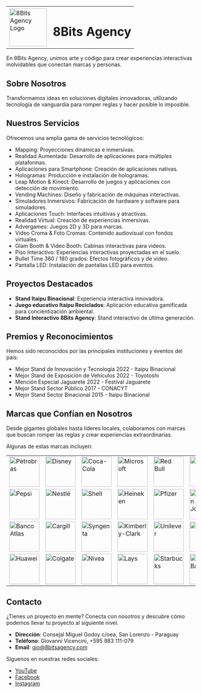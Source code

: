<table>
  <tr>
    <td><img src="https://8bitsagency.com/logo.png" alt="8Bits Agency Logo" width="100"/></td>
    <td><h1>8Bits Agency</h1></td>
  </tr>
</table>

En 8Bits Agency, unimos arte y código para crear experiencias interactivas inolvidables que conectan marcas y personas.

## Sobre Nosotros

Transformamos ideas en soluciones digitales innovadoras, utilizando tecnología de vanguardia para romper reglas y hacer posible lo imposible.

## Nuestros Servicios

Ofrecemos una amplia gama de servicios tecnológicos:

- Mapping: Proyecciones dinámicas e inmersivas.
- Realidad Aumentada: Desarrollo de aplicaciones para múltiples plataformas.
- Aplicaciones para Smartphone: Creación de aplicaciones nativas.
- Hologramas: Producción e instalación de hologramas.
- Leap Motion & Kinect: Desarrollo de juegos y aplicaciones con detección de movimiento.
- Vending Machines: Diseño y fabricación de máquinas interactivas.
- Simuladores Inmersivos: Fabricación de hardware y software para simuladores.
- Aplicaciones Touch: Interfaces intuitivas y atractivas.
- Realidad Virtual: Creación de experiencias inmersivas.
- Advergames: Juegos 2D y 3D para marcas.
- Video Croma & Foto Cromas: Contenido audiovisual con fondos virtuales.
- Glam Booth & Video Booth: Cabinas interactivas para videos.
- Piso Interactivo: Experiencias interactivas proyectadas en el suelo.
- Bullet Time 360 / 180 grados: Efectos fotográficos y de video.
- Pantalla LED: Instalación de pantallas LED para eventos.

## Proyectos Destacados

- **Stand Itaipu Binacional**: Experiencia interactiva innovadora.
- **Juego educativo Itaipu Reciclados**: Aplicación educativa gamificada para concientización ambiental.
- **Stand Interactivo 8Bits Agency**: Stand interactivo de última generación.

## Premios y Reconocimientos

Hemos sido reconocidos por las principales instituciones y eventos del país:

- Mejor Stand de Innovación y Tecnología 2022 - Itaipu Binacional
- Mejor Stand de Exposición de Vehículos 2022 - Toyotoshi
- Mención Especial Jaguarete 2022 - Festival Jaguarete
- Mejor Stand Sector Público 2017 - CONACYT
- Mejor Stand Sector Binacional 2015 - Itaipu Binacional

## Marcas que Confían en Nosotros

Desde gigantes globales hasta líderes locales, colaboramos con marcas que buscan romper las reglas y crear experiencias extraordinarias.

Algunas de estas marcas incluyen:

<table>
  <tr>
    <td><img src="http://8bitsagency.com/logos/empresas/petrobras.png" alt="Petrobras" width="80"/></td>
    <td><img src="http://8bitsagency.com/logos/empresas/disney.png" alt="Disney" width="80"/></td>
    <td><img src="http://8bitsagency.com/logos/empresas/cocacola.png" alt="Coca-Cola" width="80"/></td>
    <td><img src="http://8bitsagency.com/logos/empresas/microsoft.png" alt="Microsoft" width="80"/></td>
    <td><img src="http://8bitsagency.com/logos/empresas/redbull.png" alt="Red Bull" width="80"/></td>
     <td><img src="http://8bitsagency.com/logos/empresas/toyota.png" alt="Toyota" width="80"/></td>
    <td><img src="http://8bitsagency.com/logos/empresas/audi.png" alt="Audi" width="80"/></td>
    <td><img src="http://8bitsagency.com/logos/empresas/hyundai.png" alt="Hyundai" width="80"/></td>
    <td><img src="http://8bitsagency.com/logos/empresas/sony.png" alt="Sony" width="80"/></td>
    <td><img src="http://8bitsagency.com/logos/empresas/mcdonalds.png" alt="McDonald's" width="80"/></td>
  </tr>
  <tr>
    <td><img src="http://8bitsagency.com/logos/empresas/pepsi.png" alt="Pepsi" width="80"/></td>
    <td><img src="http://8bitsagency.com/logos/empresas/nestle.png" alt="Nestlé" width="80"/></td>
    <td><img src="http://8bitsagency.com/logos/empresas/shell.png" alt="Shell" width="80"/></td>
    <td><img src="http://8bitsagency.com/logos/empresas/heineken.png" alt="Heineken" width="80"/></td>
    <td><img src="http://8bitsagency.com/logos/empresas/pfizer.png" alt="Pfizer" width="80"/></td>
     <td><img src="http://8bitsagency.com/logos/empresas/johnsonjohnson.png" alt="Johnson & Johnson" width="80"/></td>
    <td><img src="http://8bitsagency.com/logos/empresas/pizzahut.png" alt="Pizza Hut" width="80"/></td>
    <td><img src="http://8bitsagency.com/logos/empresas/itaipu.png" alt="Itaipu Binacional" width="80"/></td>
    <td><img src="http://8bitsagency.com/logos/empresas/tigo.png" alt="Tigo" width="80"/></td>
    <td><img src="http://8bitsagency.com/logos/empresas/claro.png" alt="Claro" width="80"/></td>
  </tr>
  <tr>

  </tr>
  <tr>
    <td><img src="http://8bitsagency.com/logos/empresas/bancoatlas.png" alt="Banco Atlas" width="80"/></td>
    <td><img src="http://8bitsagency.com/logos/empresas/cargill.png" alt="Cargill" width="80"/></td>
    <td><img src="http://8bitsagency.com/logos/empresas/syngenta.png" alt="Syngenta" width="80"/></td>
    <td><img src="http://8bitsagency.com/logos/empresas/kimberlyclark.png" alt="Kimberly-Clark" width="80"/></td>
    <td><img src="http://8bitsagency.com/logos/empresas/unilever.png" alt="Unilever" width="80"/></td>
    <td><img src="http://8bitsagency.com/logos/empresas/pilsen.png" alt="Pilsen" width="80"/></td>
    <td><img src="http://8bitsagency.com/logos/empresas/brahma.png" alt="Brahma" width="80"/></td>
    <td><img src="http://8bitsagency.com/logos/empresas/gatorade.png" alt="Gatorade" width="80"/></td>
    <td><img src="http://8bitsagency.com/logos/empresas/monster.png" alt="Monster" width="80"/></td>
    <td><img src="http://8bitsagency.com/logos/empresas/vans.png" alt="Vans" width="80"/></td>
  </tr>
  <tr>
    <td><img src="http://8bitsagency.com/logos/empresas/huawei.png" alt="Huawei" width="80"/></td>
    <td><img src="http://8bitsagency.com/logos/empresas/colgate.png" alt="Colgate" width="80"/></td>
    <td><img src="http://8bitsagency.com/logos/empresas/nivea.png" alt="Nivea" width="80"/></td>
    <td><img src="http://8bitsagency.com/logos/empresas/lays.png" alt="Lays" width="80"/></td>
    <td><img src="http://8bitsagency.com/logos/empresas/starbucks.png" alt="Starbucks" width="80"/></td>
    <td><img src="http://8bitsagency.com/logos/empresas/ueno.png" alt="Ueno Bank" width="80"/></td>
  
  </tr>
</table>

## Contacto

¿Tienes un proyecto en mente? Conecta con nosotros y descubre cómo podemos llevar tu proyecto al siguiente nivel.

- **Dirección**: Consejal Miguel Godoy c/oea, San Lorenzo - Paraguay
- **Teléfono**: Giovanni Vicencini, +595 983 111-079
- **Email**: gio@8bitsagency.com

Síguenos en nuestras redes sociales:

- [YouTube](https://youtube.com/@8bitsagency)
- [Facebook](https://facebook.com/8bitsagency)
- [Instagram](https://instagram.com/8bitsagency)
